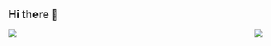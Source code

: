 ## Hi there 👋

<div align="center">
<!--
<picture>
  <source
	srcset="https://github-readme-stats.vercel.app/api?username=Lin-Rexter&show=reviews,discussions_started,discussions_answered,prs_merged,prs_merged_percentage&show_icons=true&rank_icon=github&theme=tokyonight&border_color=42dfeb&ring_color=ebb042&border_radius=6"
	media="(prefers-color-scheme: dark)"
  />
  <source
	srcset="https://github-readme-stats.vercel.app/api?username=Lin-Rexter&show=reviews,discussions_started,discussions_answered,prs_merged,prs_merged_percentage&show_icons=true&rank_icon=github&theme=transparent&border_color=a2dec9&ring_color=4be394&border_radius=6"
	media="(prefers-color-scheme: light), (prefers-color-scheme: no-preference)"
  />
  <img 
	src="https://github-readme-stats.vercel.app/api?username=Lin-Rexter&show=reviews,discussions_started,discussions_answered,prs_merged,prs_merged_percentage&show_icons=true&rank_icon=github&theme=transparent&border_color=a2dec9&ring_color=4be394&border_radius=6"
  />
</picture>
-->

<a href="https://github.com/anuraghazra/github-readme-stats">
	<img
		align="left"
		style="display:flex;align-items:start;"
		src="https://github-readme-stats.vercel.app/api?username=Lin-Rexter&show=reviews,discussions_started,discussions_answered,prs_merged,prs_merged_percentage&show_icons=true&rank_icon=github&theme=tokyonight&border_color=42dfeb&ring_color=ebb042&border_radius=6"
	/>
</a>

<a href="https://github.com/anuraghazra/github-readme-stats">
	<img
		align="right"
		style="display:flex;align-items:start;"
		src="https://github-readme-stats.vercel.app/api/top-langs/?username=Lin-Rexter&layout=donut&theme=one_dark_pro&border_radius=6&border_color=a2dec9&langs_count=10"
	/>
</a>

</div>
